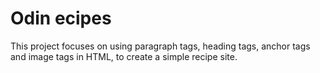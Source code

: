 # Odin ecipes

This project focuses on using paragraph tags, heading tags, anchor tags and image tags in HTML, to create a simple recipe site.
